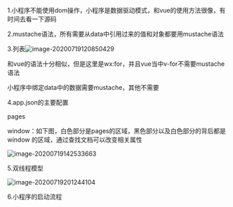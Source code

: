 1.小程序不能使用dom操作，小程序是数据驱动模式，和vue的使用方法很像，有时间去看一下源码

2.mustache语法，所有需要从data中引用过来的值和对象都要用mustache语法

3.列表![image-20200719120850429](C:\Users\shiku\AppData\Roaming\Typora\typora-user-images\image-20200719120850429.png)

和vue的语法十分相似，但是这里是wx:for，并且vue当中v-for不需要mustache语法

小程序中绑定data中的数据需要mustache，其他不需要



4.app.json的主要配置

pages

window：如下图，白色部分是pages的区域，黑色部分以及白色部分的背后都是window 的区域，通过查找文档可以改变相关属性

![image-20200719142533663](C:\Users\shiku\AppData\Roaming\Typora\typora-user-images\image-20200719142533663.png)

5.双线程模型

![image-20200719201244104](C:\Users\shiku\AppData\Roaming\Typora\typora-user-images\image-20200719201244104.png)

6.小程序的启动流程

​               